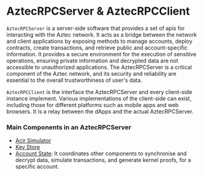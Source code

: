 # AztecRPCServer & AztecRPCClient

`AztecRPCServer` is a server-side software that provides a set of apis for interacting with the Aztec network. It acts as a bridge between the network and client applications by exposing methods to manage accounts, deploy contracts, create transactions, and retrieve public and account-specific information. It provides a secure environment for the execution of sensitive operations, ensuring private information and decrypted data are not accessible to unauthorized applications. The AztecRPCServer is a critical component of the Aztec network, and its security and reliability are essential to the overall trustworthiness of user's data.

`AztecRPCClient` is the interface the AztecRPCServer and every client-side instance implement. Various implementations of the client-side can exist, including those for different platforms such as mobile apps and web browsers. It is a relay between the dApps and the actual AztecRPCServer.

### Main Components in an AztecRPCServer

- [Acir Simulator](../acir-simulator/)
- [Key Store](../key-store/)
- [Account State](./src/account_state/account_state.ts): It coordinates other components to synchronise and decrypt data, simulate transactions, and generate kernel proofs, for a specific account.
